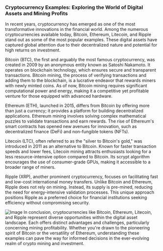 ### Cryptocurrency Examples: Exploring the World of Digital Assets and Mining Profits

In recent years, cryptocurrency has emerged as one of the most transformative innovations in the financial world. Among the numerous cryptocurrencies available today, Bitcoin, Ethereum, Litecoin, and Ripple stand out as some of the most popular examples. These digital assets have captured global attention due to their decentralized nature and potential for high returns on investment.

Bitcoin (BTC), the first and arguably the most famous cryptocurrency, was created in 2009 by an anonymous entity known as Satoshi Nakamoto. It operates on blockchain technology, which ensures secure and transparent transactions. Bitcoin mining, the process of verifying transactions and adding them to the blockchain, is a lucrative endeavor that rewards miners with newly minted coins. As of now, Bitcoin mining requires significant computational power and energy, making it a competitive yet profitable venture for those equipped with advanced hardware.

Ethereum (ETH), launched in 2015, differs from Bitcoin by offering more than just a currency; it provides a platform for building decentralized applications. Ethereum mining involves solving complex mathematical puzzles to validate transactions and earn rewards. The rise of Ethereum's smart contracts has opened new avenues for innovation, such as decentralized finance (DeFi) and non-fungible tokens (NFTs).

Litecoin (LTC), often referred to as the "silver to Bitcoin's gold," was introduced in 2011 as an alternative to Bitcoin. Known for faster transaction speeds and lower fees, Litecoin mining attracts enthusiasts looking for a less resource-intensive option compared to Bitcoin. Its scrypt algorithm encourages the use of consumer-grade GPUs, making it accessible to a broader range of miners.

Ripple (XRP), another prominent cryptocurrency, focuses on facilitating fast and low-cost international money transfers. Unlike Bitcoin and Ethereum, Ripple does not rely on mining. Instead, its supply is pre-mined, reducing the need for energy-intensive validation processes. This unique approach positions Ripple as a preferred choice for financial institutions seeking efficiency without compromising security.


![Image](https://github.com/user-attachments/assets/31692037-0104-4703-abd1-696b6a7dd41b)
In conclusion, cryptocurrencies like Bitcoin, Ethereum, Litecoin, and Ripple represent diverse opportunities within the digital asset landscape. Each offers distinct advantages and challenges, particularly concerning mining profitability. Whether you're drawn to the pioneering spirit of Bitcoin or the versatility of Ethereum, understanding these examples can pave the way for informed decisions in the ever-evolving realm of crypto mining and investment.